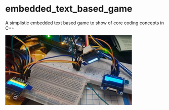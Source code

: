 # embedded_text_based_game
A simplistic embedded text based game to show of core coding concepts in C++

[![Reference Video of Looping Byte Sending Data](./media/thumbnail.png)](https://player.vimeo.com/video/1044744100)
